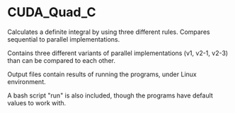 # CUDA_Quad_C
Calculates a definite integral by using three different rules. Compares sequential to parallel implementations.

Contains three different variants of parallel implementations (v1, v2-1, v2-3) than can be compared to each other.

Output files contain results of running the programs, under Linux environment.

A bash script "run" is also included, though the programs have default values to work with.
